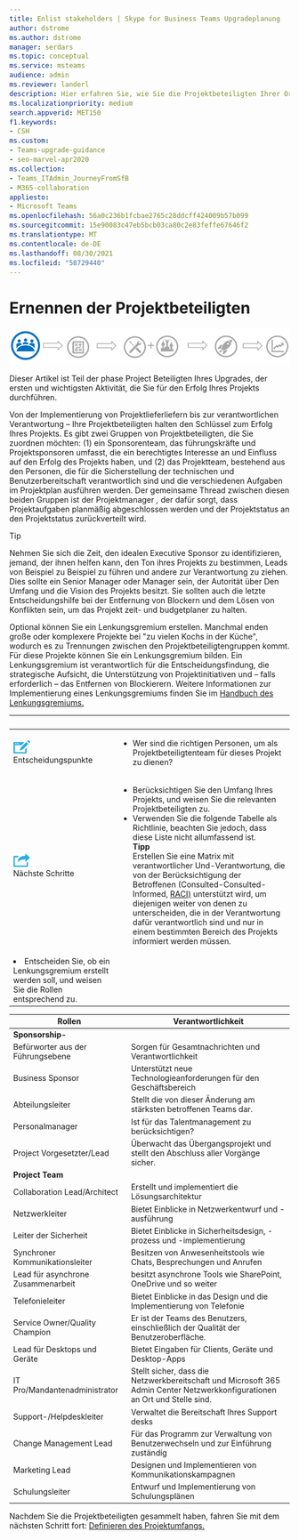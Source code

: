 ```yaml
---
title: Enlist stakeholders | Skype for Business Teams Upgradeplanung
author: dstrome
ms.author: dstrome
manager: serdars
ms.topic: conceptual
ms.service: msteams
audience: admin
ms.reviewer: landerl
description: Hier erfahren Sie, wie Sie die Projektbeteiligten Ihrer Organisation strukturieren, um sicherzustellen, dass Microsoft Teams Upgrade erfolgreich ist.
ms.localizationpriority: medium
search.appverid: MET150
f1.keywords:
- CSH
ms.custom:
- Teams-upgrade-guidance
- seo-marvel-apr2020
ms.collection:
- Teams_ITAdmin_JourneyFromSfB
- M365-collaboration
appliesto:
- Microsoft Teams
ms.openlocfilehash: 56a0c236b1fcbae2765c28ddcff424009b57b099
ms.sourcegitcommit: 15e90083c47eb5bcb03ca80c2e83feffe67646f2
ms.translationtype: MT
ms.contentlocale: de-DE
ms.lasthandoff: 08/30/2021
ms.locfileid: "58729440"
---
```

# <a name="enlist-your-project-stakeholders"></a>Ernennen der Projektbeteiligten

![Abbildung, die den Status der Beteiligten beim Upgrade zeigt.](media/upgrade-banner-stakeholders.png "Phasen des Upgradewegs, mit Betonung auf dem Zusammenkunftsteam der Projektbeteiligten")

Dieser Artikel ist Teil der phase Project Beteiligten Ihres Upgrades, der ersten und wichtigsten Aktivität, die Sie für den Erfolg Ihres Projekts durchführen.

Von der Implementierung von Projektlieferliefern bis zur verantwortlichen Verantwortung – Ihre Projektbeteiligten halten den Schlüssel zum Erfolg Ihres Projekts. Es gibt zwei Gruppen von Projektbeteiligten, die Sie  zuordnen möchten: (1) ein Sponsorenteam, das führungskräfte und Projektsponsoren umfasst, die ein berechtigtes Interesse an und Einfluss auf den Erfolg des Projekts haben, und (2) das Projektteam, bestehend aus den Personen, die für die Sicherstellung der technischen und Benutzerbereitschaft verantwortlich sind und die verschiedenen Aufgaben im Projektplan ausführen werden. Der gemeinsame Thread zwischen diesen beiden Gruppen ist der Projektmanager _,_ der dafür sorgt, dass Projektaufgaben planmäßig abgeschlossen werden und der Projektstatus an den Projektstatus zurückverteilt wird.

> [!Tip]
> Nehmen Sie sich die Zeit, den idealen Executive Sponsor zu identifizieren, jemand, der ihnen helfen kann, den Ton ihres Projekts zu bestimmen, Leads von Beispiel zu Beispiel zu führen und andere zur Verantwortung zu ziehen. Dies sollte ein Senior Manager oder Manager sein, der Autorität über Den Umfang und die Vision des Projekts besitzt. Sie sollten auch die letzte Entscheidungshilfe bei der Entfernung von Blockern und dem Lösen von Konflikten sein, um das Projekt zeit- und budgetplaner zu halten.

Optional können Sie ein Lenkungsgremium erstellen. Manchmal enden große oder komplexere Projekte bei "zu vielen Kochs in der Küche", wodurch es zu Trennungen zwischen den Projektbeteiligtengruppen kommt. Für diese Projekte können Sie ein Lenkungsgremium bilden. Ein Lenkungsgremium ist verantwortlich für die Entscheidungsfindung, die strategische Aufsicht, die Unterstützung von Projektinitiativen und – falls erforderlich – das Entfernen von Blockierern. Weitere Informationen zur Implementierung eines Lenkungsgremiums finden Sie im [Handbuch des Lenkungsgremiums.](./envision-steering-committee-complete-guide.md)

|&nbsp; |&nbsp; |
|---|---|
| ![Symbol mit Entscheidungspunkten](media/audio_conferencing_image7.png) <br/>Entscheidungspunkte | <ul><li>Wer sind die richtigen Personen, um als Projektbeteiligtenteam für dieses Projekt zu dienen?</li></ul> |
| ![Ein Symbol, das die nächsten Schritte zeigt.](media/audio_conferencing_image9.png)<br/>Nächste Schritte | <ul><li>Berücksichtigen Sie den Umfang Ihres Projekts, und weisen Sie die relevanten Projektbeteiligten zu.</li><li>Verwenden Sie die folgende Tabelle als Richtlinie, beachten Sie jedoch, dass diese Liste nicht allumfassend ist.<br><strong>Tipp</strong><br>Erstellen Sie eine Matrix mit verantwortlicher Und-Verantwortung, die von der Berücksichtigung der Betroffenen (Consulted-Consulted-Informed, [RACI)](https://en.wikipedia.org/wiki/Responsibility_assignment_matrix) unterstützt wird, um diejenigen weiter von denen zu unterscheiden, die in der Verantwortung dafür verantwortlich sind und nur in einem bestimmten Bereich des Projekts informiert werden müssen.</li> |
| <li>Entscheiden Sie, ob ein Lenkungsgremium erstellt werden soll, und weisen Sie die Rollen entsprechend zu.</li></ul> | |

|  Rollen | Verantwortlichkeit |
|---|---|
| **Sponsorship-** | |
| Befürworter aus der Führungsebene | Sorgen für Gesamtnachrichten und Verantwortlichkeit |
| Business Sponsor | Unterstützt neue Technologieanforderungen für den Geschäftsbereich |
| Abteilungsleiter | Stellt die von dieser Änderung am stärksten betroffenen Teams dar. |
| Personalmanager | Ist für das Talentmanagement zu berücksichtigen? |
| Project Vorgesetzter/Lead | Überwacht das Übergangsprojekt und stellt den Abschluss aller Vorgänge sicher. |
| **Project Team** | |
| Collaboration Lead/Architect | Erstellt und implementiert die Lösungsarchitektur |
| Netzwerkleiter | Bietet Einblicke in Netzwerkentwurf und -ausführung |
| Leiter der Sicherheit | Bietet Einblicke in Sicherheitsdesign, -prozess und -implementierung |
| Synchroner Kommunikationsleiter | Besitzen von Anwesenheitstools wie Chats, Besprechungen und Anrufen |
| Lead für asynchrone Zusammenarbeit | besitzt asynchrone Tools wie SharePoint, OneDrive und so weiter |
| Telefonieleiter | Bietet Einblicke in das Design und die Implementierung von Telefonie |
| Service Owner/Quality Champion | Er ist der Teams des Benutzers, einschließlich der Qualität der Benutzeroberfläche. |
| Lead für Desktops und Geräte | Bietet Eingaben für Clients, Geräte und Desktop-Apps |
| IT Pro/Mandantenadministrator | Stellt sicher, dass die Netzwerkbereitschaft und Microsoft 365 Admin Center Netzwerkkonfigurationen an Ort und Stelle sind. |
| Support-/Helpdeskleiter | Verwaltet die Bereitschaft Ihres Support desks |
| Change Management Lead | Für das Programm zur Verwaltung von Benutzerwechseln und zur Einführung zuständig |
| Marketing Lead | Designen und Implementieren von Kommunikationskampagnen |
| Schulungsleiter | Entwurf und Implementierung von Schulungsplänen |

Nachdem Sie die Projektbeteiligten gesammelt haben, fahren Sie mit dem nächsten Schritt fort: [Definieren des Projektumfangs.](./upgrade-define-project-scope.md)